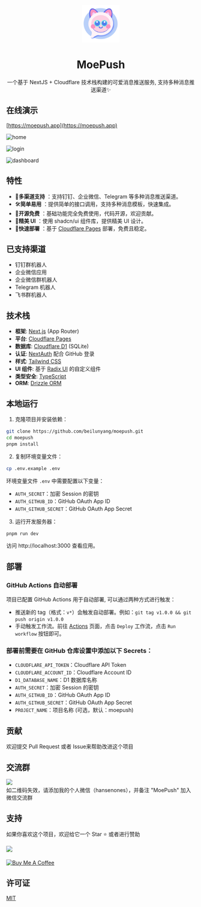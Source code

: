 <p align="center">
  <img src="public/moe_logo.png" alt="MoePush Logo" width="100" height="100">
  <h1 align="center">MoePush</h1>
</p>

<p align="center">
  一个基于 NextJS + Cloudflare 技术栈构建的可爱消息推送服务, 支持多种消息推送渠道✨
</p>

## 在线演示

[https://moepush.app](https://moepush.app)

![home](https://pic.otaku.ren/20250221/AQAD5b8xG9vVwFV-.jpg)

![login](https://pic.otaku.ren/20250221/AQAD678xG9vVwFV-.jpg)

![dashboard](https://pic.otaku.ren/20250221/AQAD7b8xG9vVwFV-.jpg)

## 特性

- 📡**多渠道支持** ：支持钉钉、企业微信、Telegram 等多种消息推送渠道。
- 🛠️**简单易用** ：提供简单的接口调用，支持多种消息模板，快速集成。
- 💖**开源免费** ：基础功能完全免费使用，代码开源，欢迎贡献。
- 🎨**精美 UI** ：使用 shadcn/ui 组件库，提供精美 UI 设计。
- 🚀**快速部署** ：基于 [Cloudflare Pages](https://pages.cloudflare.com/) 部署，免费且稳定。

## 已支持渠道

- 钉钉群机器人
- 企业微信应用
- 企业微信群机器人
- Telegram 机器人
- 飞书群机器人

## 技术栈
- **框架**: [Next.js](https://nextjs.org/) (App Router)
- **平台**: [Cloudflare Pages](https://pages.cloudflare.com/)
- **数据库**: [Cloudflare D1](https://developers.cloudflare.com/d1/) (SQLite)
- **认证**: [NextAuth](https://authjs.dev/getting-started/installation?framework=Next.js) 配合 GitHub 登录
- **样式**: [Tailwind CSS](https://tailwindcss.com/)
- **UI 组件**: 基于 [Radix UI](https://www.radix-ui.com/) 的自定义组件
- **类型安全**: [TypeScript](https://www.typescriptlang.org/)
- **ORM**: [Drizzle ORM](https://orm.drizzle.team/)

## 本地运行

1. 克隆项目并安装依赖：

```bash
git clone https://github.com/beilunyang/moepush.git
cd moepush
pnpm install
```

2. 复制环境变量文件：

```bash
cp .env.example .env
```

环境变量文件 `.env` 中需要配置以下变量：

- `AUTH_SECRET`：加密 Session 的密钥
- `AUTH_GITHUB_ID`：GitHub OAuth App ID
- `AUTH_GITHUB_SECRET`：GitHub OAuth App Secret

3. 运行开发服务器：

```bash
pnpm run dev
```

访问 http://localhost:3000 查看应用。

## 部署

### GitHub Actions 自动部署

项目已配置 GitHub Actions 用于自动部署, 可以通过两种方式进行触发：

- 推送新的 tag（格式：`v*`）会触发自动部署。例如：`git tag v1.0.0 && git push origin v1.0.0`
- 手动触发工作流。前往 [Actions](https://github.com/beilunyang/moepush/actions) 页面，点击 `Deploy` 工作流，点击 `Run workflow` 按钮即可。

### 部署前需要在 GitHub 仓库设置中添加以下 Secrets：
- `CLOUDFLARE_API_TOKEN`：Cloudflare API Token
- `CLOUDFLARE_ACCOUNT_ID`：Cloudflare Account ID
- `D1_DATABASE_NAME`：D1 数据库名称
- `AUTH_SECRET`：加密 Session 的密钥
- `AUTH_GITHUB_ID`：GitHub OAuth App ID
- `AUTH_GITHUB_SECRET`：GitHub OAuth App Secret
- `PROJECT_NAME`：项目名称 (可选，默认：moepush)

## 贡献

欢迎提交 Pull Request 或者 Issue来帮助改进这个项目

## 交流群
<img src="https://pic.otaku.ren/20250221/AQAD8b8xG9vVwFV-.jpg" style="width: 400px;"/>
<br />
如二维码失效，请添加我的个人微信（hansenones），并备注 "MoePush" 加入微信交流群

## 支持

如果你喜欢这个项目，欢迎给它一个 Star ⭐️
或者进行赞助
<br />
<br />
<img src="https://pic.otaku.ren/20240212/AQADPrgxGwoIWFZ-.jpg" style="width: 400px;"/>
<br />
<br />
<a href="https://www.buymeacoffee.com/beilunyang" target="_blank"><img src="https://cdn.buymeacoffee.com/buttons/v2/default-blue.png" alt="Buy Me A Coffee" style="width: 400px;" ></a>

## 许可证

[MIT](LICENSE)
